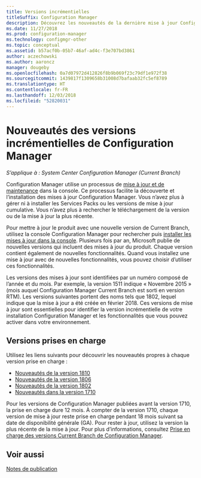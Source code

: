 ```yaml
---
title: Versions incrémentielles
titleSuffix: Configuration Manager
description: Découvrez les nouveautés de la dernière mise à jour Configuration Manager.
ms.date: 11/27/2018
ms.prod: configuration-manager
ms.technology: configmgr-other
ms.topic: conceptual
ms.assetid: b57acf0b-05b7-46af-ad4c-f3e707bd3861
author: aczechowski
ms.author: aaroncz
manager: dougeby
ms.openlocfilehash: 0a7d07972d412826f8b9b069f23c79df1e972f38
ms.sourcegitcommit: 1439817f1309658b31008d7bafaab32fc5ef8789
ms.translationtype: HT
ms.contentlocale: fr-FR
ms.lasthandoff: 12/03/2018
ms.locfileid: "52820031"
---
```

# <a name="whats-new-in-configuration-manager-incremental-versions"></a>Nouveautés des versions incrémentielles de Configuration Manager

*S’applique à : System Center Configuration Manager (Current Branch)*

 Configuration Manager utilise un processus de [mise à jour et de maintenance](/sccm/core/servers/manage/updates) dans la console. Ce processus facilite la découverte et l’installation des mises à jour Configuration Manager. Vous n’avez plus à gérer ni à installer les Services Packs ou les versions de mise à jour cumulative. Vous n’avez plus à rechercher le téléchargement de la version ou de la mise à jour la plus récente.

 Pour mettre à jour le produit avec une nouvelle version de Current Branch, utilisez la console Configuration Manager pour rechercher puis [installer les mises à jour dans la console](/sccm/core/servers/manage/install-in-console-updates). Plusieurs fois par an, Microsoft publie de nouvelles versions qui incluent des mises à jour du produit. Chaque version contient également de nouvelles fonctionnalités. Quand vous installez une mise à jour avec de nouvelles fonctionnalités, vous pouvez choisir d’utiliser ces fonctionnalités. 

 Les versions des mises à jour sont identifiées par un numéro composé de l’année et du mois. Par exemple, la version 1511 indique « Novembre 2015 » (mois auquel Configuration Manager Current Branch est sorti en version RTM). Les versions suivantes portent des noms tels que 1802, lequel indique que la mise à jour a été créée en février 2018. Ces versions de mise à jour sont essentielles pour identifier la version incrémentielle de votre installation Configuration Manager et les fonctionnalités que vous pouvez activer dans votre environnement.



## <a name="supported-versions"></a>Versions prises en charge
 Utilisez les liens suivants pour découvrir les nouveautés propres à chaque version prise en charge :
  - [Nouveautés de la version 1810](/sccm/core/plan-design/changes/whats-new-in-version-1810)
  - [Nouveautés de la version 1806](/sccm/core/plan-design/changes/whats-new-in-version-1806)  
  - [Nouveautés de la version 1802](/sccm/core/plan-design/changes/whats-new-in-version-1802)
  - [Nouveautés dans la version 1710](/sccm/core/plan-design/changes/whats-new-in-version-1710)


Pour les versions de Configuration Manager publiées avant la version 1710, la prise en charge dure 12 mois. À compter de la version 1710, chaque version de mise à jour reste prise en charge pendant 18 mois suivant sa date de disponibilité générale (GA).  Pour rester à jour, utilisez la version la plus récente de la mise à jour. Pour plus d’informations, consultez [Prise en charge des versions Current Branch de Configuration Manager](/sccm/core/servers/manage/current-branch-versions-supported).  


## <a name="see-also"></a>Voir aussi
[Notes de publication](/sccm/core/servers/deploy/install/release-notes)

